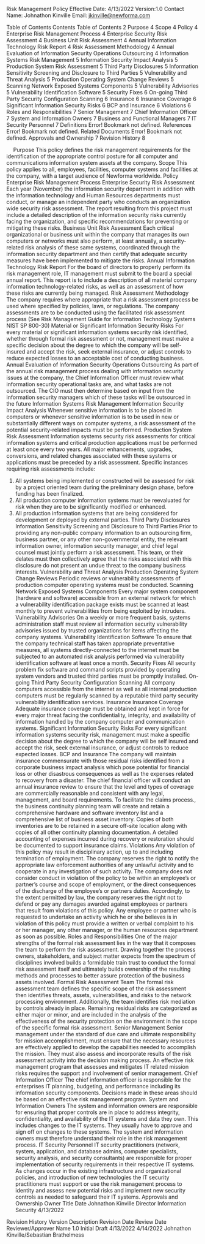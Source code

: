 Risk Management Policy
Effective Date: 4/13/2022
Version:1.0
Contact Name: Johnathon Kinville
Email: jkinville@newforma.com
 

Table of Contents
Contents
Table of Contents	2
Purpose	4
Scope	4
Policy	4
Enterprise Risk Management Process	4
Enterprise Security Risk Assessment	4
Business Unit Risk Assessment	4
Annual Information Technology Risk Report	4
Risk Assessment Methodology	4
Annual Evaluation of Information Security Operations Outsourcing	4
Information Systems Risk Management	5
Information Security Impact Analysis	5
Production System Risk Assessment	5
Third Party Disclosures	5
Information Sensitivity Screening and Disclosure to Third Parties	5
Vulnerability and Threat Analysis	5
Production Operating System Change Reviews	5
Scanning Network Exposed Systems Components	5
Vulnerability Advisories	5
Vulnerability Identification Software	5
Security Fixes	6
On-going Third Party Security Configuration Scanning	6
Insurance	6
Insurance Coverage	6
Significant Information Security Risks	6
BCP and Insurance	6
Violations	6
Roles and Responsibilities	7
Senior Management	7
Chief Information Officer	7
System and Information Owners	7
Business and Functional Managers	7
IT Security Personnel	7
Definitions	Error! Bookmark not defined.
References	Error! Bookmark not defined.
Related Documents	Error! Bookmark not defined.
Approvals and Ownership	7
Revision History	8

 
Purpose
This policy defines the risk management requirements for the identification of the appropriate control posture for all computer and communications information system assets at the company.
Scope
This policy applies to all, employees, facilities, computer systems and facilities at the company, with a target audience of Newforma worldwide.
Policy
Enterprise Risk Management Process
Enterprise Security Risk Assessment
Each year (November) the information security department in addition with the information technology and Human Resources departments must conduct, or manage an independent party who conducts an organization wide security risk assessment. The report resulting from this project must include a detailed description of the information security risks currently facing the organization, and specific recommendations for preventing or mitigating these risks.
Business Unit Risk Assessment
Each critical organizational or business unit within the company that manages its own computers or networks must also perform, at least annually, a security-related risk analysis of these same systems, coordinated through the information security department and then certify that adequate security measures have been implemented to mitigate the risks.
Annual Information Technology Risk Report
For the board of directors to properly perform its risk management role, IT management must submit to the board a special annual report. This report is to include a description of all material company information technology-related risks, as well as an assessment of how these risks are currently being managed.
Risk Assessment Methodology
The company requires where appropriate that a risk assessment process be used where specified by policies, laws, or regulations. The company assessments are to be conducted using the facilitated risk assessment process (See Risk Management Guide for Information Technology Systems NIST SP 800-30)
Material or Significant Information Security Risks
For every material or significant information systems security risk identified, whether through formal risk assessment or not, management must make a specific decision about the degree to which the company will be self-insured and accept the risk, seek external insurance, or adjust controls to reduce expected losses to an acceptable cost of conducting business.
Annual Evaluation of Information Security Operations Outsourcing
As part of the annual risk management process dealing with information security issues at the company, the Chief Information Officer must review what information security operational tasks are, and what tasks are not outsourced. The CIO must then determine based on input from the information security managers which of these tasks will be outsourced in the future
Information Systems Risk Management
Information Security Impact Analysis
Whenever sensitive information is to be placed in computers or whenever sensitive information is to be used in new or substantially different ways on computer systems, a risk assessment of the potential security-related impacts must be performed.
Production System Risk Assessment
Information systems security risk assessments for critical information systems and critical production applications must be performed at least once every two years. All major enhancements, upgrades, conversions, and related changes associated with these systems or applications must be preceded by a risk assessment. Specific instances requiring risk assessments include:
1.	All systems being implemented or constructed will be assessed for risk by a project oriented team during the preliminary design phase, before funding has been finalized.
2.	All production computer information systems must be reevaluated for risk when they are to be significantly modified or enhanced.
3.	All production information systems that are being considered for development or deployed by external parties.
Third Party Disclosures
Information Sensitivity Screening and Disclosure to Third Parties
Prior to providing any non-public company information to an outsourcing firm, business partner, or any other non-governmental entity, the relevant information owner, information security manager, and chief legal counsel must jointly perform a risk assessment. This team, or their delates must then collectively agree that the risks associated with this disclosure do not present an undue threat to the company business interests.
Vulnerability and Threat Analysis
Production Operating System Change Reviews
Periodic reviews or vulnerability assessments of production computer operating systems must be conducted.
Scanning Network Exposed Systems Components
Every major system component (hardware and software) accessible from an external network for which a vulnerability identification package exists must be scanned at least monthly to prevent vulnerabilities from being exploited by intruders.
Vulnerability Advisories
On a weekly or more frequent basis, systems administration staff must review all information security vulnerability advisories issued by trusted organizations for items affecting the company systems.
Vulnerability Identification Software
To ensure that the company technical staff has taken appropriate preventative measures, all systems directly-connected to the internet must be subjected to an automated risk analysis performed via vulnerability identification software at least once a month.
Security Fixes
All security problem fix software and command scripts provided by operating system vendors and trusted third parties must be promptly installed.
On-going Third Party Security Configuration Scanning
All company computers accessible from the internet as well as all internal production computers must be regularly scanned by a reputable third party security vulnerability identification services.
Insurance
Insurance Coverage
Adequate insurance coverage must be obtained and kept in force for every major threat facing the confidentiality, integrity, and availability of information handled by the company computer and communication systems.
Significant Information Security Risks
For every significant information systems security risk, management must make a specific decision about the degree to which the company will be self insured and accept the risk, seek external insurance, or adjust controls to reduce expected losses.
BCP and Insurance
The company will maintain insurance commensurate with those residual risks identified from a corporate business impact analysis which pose potential for financial loss or other disastrous consequences as well as the expenses related to recovery from a disaster. The chief financial officer will conduct an annual insurance review to ensure that the level and types of coverage are commercially reasonable and consistent with any legal, management, and board requirements. To facilitate the claims process., the business continuity planning team will create and retain a comprehensive hardware and software inventory list and a comprehensive list of business asset inventory. Copies of both inventories are to be retained in a secure off-site location along with copies of all other continuity planning documentation. A detailed accounting of expenses incurred during recovery or restoration should be documented to support insurance claims.
Violations
Any violation of this policy may result in disciplinary action, up to and including termination of employment. The company reserves the right to notify the appropriate law enforcement authorities of any unlawful activity and to cooperate in any investigation of such activity. The company does not consider conduct in violation of the policy to be within an employee’s or partner’s course and scope of employment, or the direct consequences of the discharge of the employee’s or partners duties. Accordingly, to the extent permitted by law, the company reserves the right not to defend or pay any damages awarded against employees or partners that result from violations of this policy.
Any employee or partner who is requested to undertake an activity which he or she believes is in violation of this policy must provide a written or verbal complaint to his or her manager, any other manager, or the human resources department as soon as possible.
Roles and Responsibilities
One of the major strengths of the formal risk assessment lies in the way that it composes the team to perform the risk assessment. Drawing together the process owners, stakeholders, and subject matter expects from the spectrum of disciplines involved builds a formidable train trust to conduct the formal risk assessment itself and ultimately builds ownership of the resulting methods and processes to better assure protection of the business assets involved.
Formal Risk Assessment Team
The formal risk assessment team defines the specific scope of the risk assessment then identifies threats, assets, vulnerabilities, and risks to the network processing environment. Additionally, the team identifies risk mediation by controls already in place. Remaining residual risks are categorized as either major or minor, and are included in the analysis of the effectiveness of the security protection on the environment in the scope of the specific formal risk assessment.
Senior Management
Senior management under the standard of due care and ultimate responsibility for mission accomplishment, must ensure that the necessary resources are effectively applied to develop the capabilities needed to accomplish the mission. They must also assess and incorporate results of the risk assessment activity into the decision making process. An effective risk management program that assesses and mitigates IT related mission risks requires the support and involvement of senior management.
Chief Information Officer
The chief information officer is responsible for the enterprises IT planning, budgeting, and performance including its information security components. Decisions made in these areas should be based on an effective risk management program.
System and Information Owners
The system and information owners are responsible for ensuring that proper controls are in place to address integrity, confidentiality, and availability of the IT systems and data they own. This includes changes to the IT systems. They usually have to approve and sign off on changes to these systems. The system and information owners must therefore understand their role in the risk management process.
IT Security Personnel
IT security practitioners (network, system, application, and database admins, computer specialists, security analysis, and security consultants) are responsible for proper implementation of security requirements in their respective IT systems. As changes occur in the existing infrastructure and organizational policies, and introduction of new technologies the IT security practitioners must support or use the risk management process to identity and assess new potential risks and implement new security controls as needed to safeguard their IT systems.
Approvals and Ownership
Owner	Title	Date
Johnathon Kinville	Director Information Security	4/13/2022
		
		
		
		
Revision History
Version	Description	Revision Date	Review Date	Reviewer/Approver Name
1.0	Initial Draft	4/13/2022	4/14/2022	Johnathon Kinville/Sebastian Brathelmess
				
				
				
				

